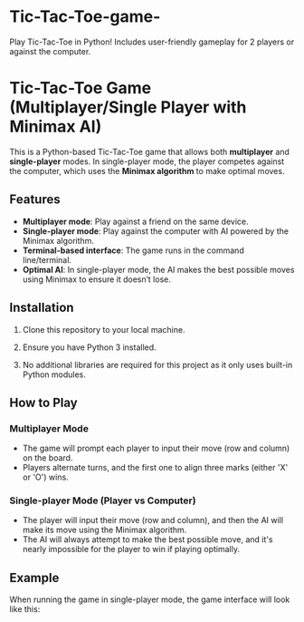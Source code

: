 # Tic-Tac-Toe-game-
Play Tic-Tac-Toe in Python! Includes user-friendly gameplay for 2 players or against the computer.
# Tic-Tac-Toe Game (Multiplayer/Single Player with Minimax AI)

This is a Python-based Tic-Tac-Toe game that allows both **multiplayer** and **single-player** modes. In single-player mode, the player competes against the computer, which uses the **Minimax algorithm** to make optimal moves.

## Features

- **Multiplayer mode**: Play against a friend on the same device.
- **Single-player mode**: Play against the computer with AI powered by the Minimax algorithm.
- **Terminal-based interface**: The game runs in the command line/terminal.
- **Optimal AI**: In single-player mode, the AI makes the best possible moves using Minimax to ensure it doesn’t lose.

## Installation

1. Clone this repository to your local machine.

2. Ensure you have Python 3 installed. 

3. No additional libraries are required for this project as it only uses built-in Python modules.

## How to Play

### Multiplayer Mode

- The game will prompt each player to input their move (row and column) on the board.
- Players alternate turns, and the first one to align three marks (either 'X' or 'O') wins.

### Single-player Mode (Player vs Computer)

- The player will input their move (row and column), and then the AI will make its move using the Minimax algorithm.
- The AI will always attempt to make the best possible move, and it's nearly impossible for the player to win if playing optimally.

## Example

When running the game in single-player mode, the game interface will look like this:

